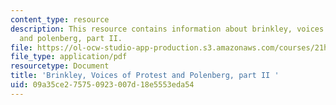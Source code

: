 ```yaml
---
content_type: resource
description: This resource contains information about brinkley, voices of protest
  and polenberg, part II.
file: https://ol-ocw-studio-app-production.s3.amazonaws.com/courses/21h-209-america-in-depression-and-war-spring-2012/09a35ce275750923007d18e5553eda54_MIT21H_209S12_brinkley2.pdf
file_type: application/pdf
resourcetype: Document
title: 'Brinkley, Voices of Protest and Polenberg, part II '
uid: 09a35ce2-7575-0923-007d-18e5553eda54
---
```


